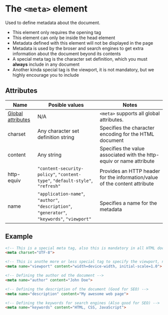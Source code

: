 # The `<meta>` element
Used to define metadata about the document.

- This element only requires the opening tag
- This element can only be inside the head element
- Metadata defined with this element will not be displayed in the page
- Metadata is used by the broser and search engines to get extra information about the document beyond its contents
- A special meta tag is the character set definition, which you must **always** include in any document
- Another kinda special tag is the viewport, it is not mandatory, but we highly encourage you to include

## Attributes
| Name | Posible values | Notes |
|-|-|-|
| [Global attributes](../first-steps/global-attributes.md) | N/A | `<meta>` supports all global attributes. |
| charset | Any character set definition string | Specifies the character encoding for the HTML document |
| content | Any string | Specifies the value associated with the http-equiv or name attribute |
| http-equiv | `"content-security-policy"`, `"content-type"`, `"default-style"`, `"refresh"` | Provides an HTTP header for the information/value of the content attribute |
| name | `"application-name"`, `"author"`, `"description"`, `"generator"`, `"keywords"`, `"viewport"` | Specifies a name for the metadata |

## Example
```html
<!-- This is a special meta tag, also this is mandatory in all HTML document -->
<meta charset="UTF-8">

<!-- This is anothe more or less special tag to specify the viewport, not mandatory, but you should include it -->
<meta name="viewport" content="width=device-width, initial-scale=1.0">

<!-- Defining the author od the document -->
<meta name="author" content="John Doe">

<!-- Defining the description of the document (Good for SEO) -->
<meta name="description" content="My awesome web page">

<!-- Defining the keywords for search engines (Also good for SEO) -->
<meta name="keywords" content="HTML, CSS, JavaScript">
```